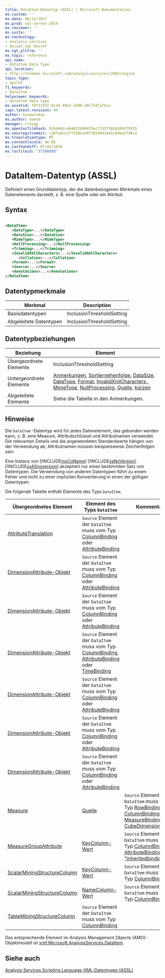 ```yaml
---
title: DataItem-Datentyp (ASSL) | Microsoft-Dokumentation
ms.custom: ''
ms.date: 06/13/2017
ms.prod: sql-server-2014
ms.reviewer: ''
ms.suite: ''
ms.technology:
- analysis-services
- docset-sql-devref
ms.tgt_pltfrm: ''
ms.topic: reference
api_name:
- DataItem Data Type
api_location:
- http://schemas.microsoft.com/analysisservices/2003/engine
topic_type:
- apiref
f1_keywords:
- DataItem
helpviewer_keywords:
- DataItem data type
ms.assetid: f4f5155f-9c3d-49a1-a390-a9c734fafbce
caps.latest.revision: 44
author: minewiskan
ms.author: owend
manager: craigg
ms.openlocfilehash: b2646dcce64672d98d33ecff3575016269379325
ms.sourcegitcommit: c18fadce27f330e1d4f36549414e5c84ba2f46c2
ms.translationtype: MT
ms.contentlocale: de-DE
ms.lasthandoff: 07/02/2018
ms.locfileid: "37300890"
---
```

# <a name="dataitem-data-type-assl"></a>DataItem-Datentyp (ASSL)
  Definiert einen Grunddatentyp, der die datenbezogenen Merkmale eines Datenelements darstellt, z. B. eine Spalte oder ein Attribut.  
  
## <a name="syntax"></a>Syntax  
  
```xml  
  
<DataItem>  
   <DataType>...</DataType>  
   <DataSize>...</DataSize>  
   <MimeType>...</MimeType>  
   <NullProcessing>...</NullProcessing>  
   <Trimming>...</Trimming>  
   <InvalidXmlCharacters>...</InvalidXmlCharacters>  
      <Collation>...</Collation>  
   <Format>...</Format>  
   <Source>...</Source>  
   <Annotations>...</Annotations>  
</DataItem>  
```  
  
## <a name="data-type-characteristics"></a>Datentypmerkmale  
  
|Merkmal|Description|  
|--------------------|-----------------|  
|Basisdatentypen|InclusionThresholdSetting|  
|Abgeleitete Datentypen|InclusionThresholdSetting|  
  
## <a name="data-type-relationships"></a>Datentypbeziehungen  
  
|Beziehung|Element|  
|------------------|-------------|  
|Übergeordnete Elemente|InclusionThresholdSetting|  
|Untergeordnete Elemente|[Anmerkungen](../collections/annotations-element-assl.md), [Sortierreihenfolge](../properties/collation-element-assl.md), [DataSize](../properties/datasize-element-assl.md), [DataType](../properties/datatype-element-assl.md), [Format](../properties/format-element-assl.md), [InvalidXmlCharacters ](../properties/invalidxmlcharacters-element-assl.md), [MimeType](../properties/mimetype-element-assl.md), [NullProcessing](../properties/nullprocessing-element-assl.md), [Quelle](../properties/source-element-binding-assl.md), [kürzen](../properties/trimming-element-assl.md)|  
|Abgeleitete Elemente|Siehe die Tabelle in den Anmerkungen.|  
  
## <a name="remarks"></a>Hinweise  
 Die `DataItem` -Datentyp wird für jedes Datenelement, das gebunden werden kann, z. B. eine Measure, Attributschlüssel und Attributnamen verwendet. Die relevanten Details und die angewendeten Standardwerte hängen von der Verwendung ab; Attributnamen müssen beispielsweise Zeichenfolgen sein.  
  
 Eine Instanz von [!INCLUDE[msCoName](../../../includes/msconame-md.md)] [!INCLUDE[ssNoVersion](../../../includes/ssnoversion-md.md)] [!INCLUDE[ssASnoversion](../../../includes/ssasnoversion-md.md)] akzeptiert nur einen bestimmten Satz von Datentypen. Die Verwendung von anderen Datentypen führt zu einem Fehler und nicht zu einer impliziten Konvertierung in einen der gültigen Datentypen.  
  
 Die folgende Tabelle enthält Elemente des Typs `DataItem`.  
  
|Übergeordnetes Element|Element des Typs `DataItem`|Kommentare|  
|--------------------|----------------------------------|--------------|  
|[AttributeTranslation](../objects/column-element-assl.md)|`Source` Element der `DataItem` muss vom Typ [ColumnBinding](binding-data-type-assl.md) oder [AttributeBinding](attributebinding-data-type-assl.md)|  
|[DimensionAttribute-Objekt](../objects/customrollupcolumn-element-assl.md)|`Source` Element der `DataItem` muss vom Typ [ColumnBinding](binding-data-type-assl.md) oder [AttributeBinding](attributebinding-data-type-assl.md)|  
|[DimensionAttribute-Objekt](../objects/customrolluppropertiescolumn-element-assl.md)|`Source` Element der `DataItem` muss vom Typ [ColumnBinding](binding-data-type-assl.md) oder [AttributeBinding](attributebinding-data-type-assl.md)|  
|[DimensionAttribute-Objekt](../objects/keycolumn-element-assl.md)|`Source` Element der `DataItem` muss vom Typ [ColumnBinding](binding-data-type-assl.md), [AttributeBinding](attributebinding-data-type-assl.md) oder [TimeBinding](timebinding-data-type-assl.md)|  
|[DimensionAttribute-Objekt](../objects/namecolumn-element-assl.md)|`Source` Element der `DataItem` muss vom Typ [ColumnBinding](binding-data-type-assl.md) oder [AttributeBinding](attributebinding-data-type-assl.md)|  
|[DimensionAttribute-Objekt](../objects/skippedlevelscolumn-element-assl.md)|`Source` Element der `DataItem` muss vom Typ [ColumnBinding](binding-data-type-assl.md) oder [AttributeBinding](attributebinding-data-type-assl.md)|  
|[DimensionAttribute-Objekt](../objects/unaryoperatorcolumn-element-assl.md)|`Source` Element der `DataItem` muss vom Typ [ColumnBinding](binding-data-type-assl.md) oder [AttributeBinding](attributebinding-data-type-assl.md)|  
|[Measure](../objects/measure-element-assl.md)|[Quelle](../properties/source-element-binding-assl.md)|`Source` Element der `DataItem` muss vom Typ [RowBinding](rowbinding-data-type-assl.md), [ColumnBinding](binding-data-type-assl.md), [MeasureBinding](measurebinding-data-type-assl.md), oder [CubeDimensionBinding](dimensionbinding-data-type-assl.md)|  
|[MeasureGroupAttribute](measuregroupattribute-data-type-assl.md)|[KeyColumn-Wert](../objects/keycolumn-element-assl.md)|`Source` Element der `DataItem` muss vom Typ [ColumnBinding](binding-data-type-assl.md), [AttributeBinding](attributebinding-data-type-assl.md) oder ["inheritedbinding"](inheritedbinding-data-type-assl.md)|  
|[ScalarMiningStructureColumn](miningstructurecolumn-data-type-assl.md)|[KeyColumn-Wert](../objects/keycolumn-element-assl.md)|`Source` Element der `DataItem` muss vom Typ [ColumnBinding](binding-data-type-assl.md)|  
|[ScalarMiningStructureColumn](miningstructurecolumn-data-type-assl.md)|[NameColumn-Wert](../objects/namecolumn-element-assl.md)|`Source` Element der `DataItem` muss vom Typ [ColumnBinding](binding-data-type-assl.md)|  
|[TableMiningStructureColumn](../objects/foreignkeycolumn-element-assl.md)|`Source` Element der `DataItem` muss vom Typ [ColumnBinding](binding-data-type-assl.md)|  
  
 Das entsprechende Element im Analysis Management Objects (AMO)-Objektmodell ist <xref:Microsoft.AnalysisServices.DataItem>.  
  
## <a name="see-also"></a>Siehe auch  
 [Analysis Services Scripting Language-XML-Datentypen &#40;ASSL&#41;](analysis-services-scripting-language-xml-data-types-assl.md)  
  
  
